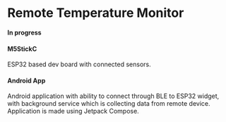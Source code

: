 # Remote Temperature Monitor

**In progress**

#### M5StickC
ESP32 based dev board with connected sensors. 

#### Android App
Android application with ability to connect through BLE to ESP32 widget, with background service which is collecting data from remote device. Application is made using Jetpack Compose. 

